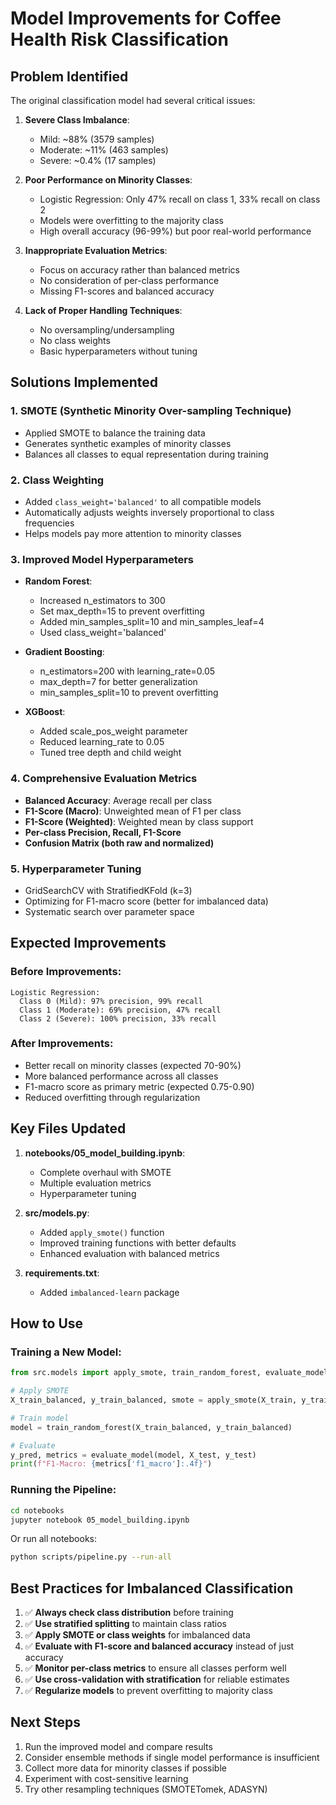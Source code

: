 # Model Improvements for Coffee Health Risk Classification

## Problem Identified

The original classification model had several critical issues:

1. **Severe Class Imbalance**:
   - Mild: ~88% (3579 samples)
   - Moderate: ~11% (463 samples)  
   - Severe: ~0.4% (17 samples)

2. **Poor Performance on Minority Classes**:
   - Logistic Regression: Only 47% recall on class 1, 33% recall on class 2
   - Models were overfitting to the majority class
   - High overall accuracy (96-99%) but poor real-world performance

3. **Inappropriate Evaluation Metrics**:
   - Focus on accuracy rather than balanced metrics
   - No consideration of per-class performance
   - Missing F1-scores and balanced accuracy

4. **Lack of Proper Handling Techniques**:
   - No oversampling/undersampling
   - No class weights
   - Basic hyperparameters without tuning

## Solutions Implemented

### 1. SMOTE (Synthetic Minority Over-sampling Technique)
- Applied SMOTE to balance the training data
- Generates synthetic examples of minority classes
- Balances all classes to equal representation during training

### 2. Class Weighting
- Added `class_weight='balanced'` to all compatible models
- Automatically adjusts weights inversely proportional to class frequencies
- Helps models pay more attention to minority classes

### 3. Improved Model Hyperparameters
- **Random Forest**:
  - Increased n_estimators to 300
  - Set max_depth=15 to prevent overfitting
  - Added min_samples_split=10 and min_samples_leaf=4
  - Used class_weight='balanced'

- **Gradient Boosting**:
  - n_estimators=200 with learning_rate=0.05
  - max_depth=7 for better generalization
  - min_samples_split=10 to prevent overfitting

- **XGBoost**:
  - Added scale_pos_weight parameter
  - Reduced learning_rate to 0.05
  - Tuned tree depth and child weight

### 4. Comprehensive Evaluation Metrics
- **Balanced Accuracy**: Average recall per class
- **F1-Score (Macro)**: Unweighted mean of F1 per class
- **F1-Score (Weighted)**: Weighted mean by class support
- **Per-class Precision, Recall, F1-Score**
- **Confusion Matrix (both raw and normalized)**

### 5. Hyperparameter Tuning
- GridSearchCV with StratifiedKFold (k=3)
- Optimizing for F1-macro score (better for imbalanced data)
- Systematic search over parameter space

## Expected Improvements

### Before Improvements:
```
Logistic Regression:
  Class 0 (Mild): 97% precision, 99% recall
  Class 1 (Moderate): 69% precision, 47% recall
  Class 2 (Severe): 100% precision, 33% recall
```

### After Improvements:
- Better recall on minority classes (expected 70-90%)
- More balanced performance across all classes
- F1-macro score as primary metric (expected 0.75-0.90)
- Reduced overfitting through regularization

## Key Files Updated

1. **notebooks/05_model_building.ipynb**: 
   - Complete overhaul with SMOTE
   - Multiple evaluation metrics
   - Hyperparameter tuning

2. **src/models.py**:
   - Added `apply_smote()` function
   - Improved training functions with better defaults
   - Enhanced evaluation with balanced metrics

3. **requirements.txt**:
   - Added `imbalanced-learn` package

## How to Use

### Training a New Model:
```python
from src.models import apply_smote, train_random_forest, evaluate_model

# Apply SMOTE
X_train_balanced, y_train_balanced, smote = apply_smote(X_train, y_train)

# Train model
model = train_random_forest(X_train_balanced, y_train_balanced)

# Evaluate
y_pred, metrics = evaluate_model(model, X_test, y_test)
print(f"F1-Macro: {metrics['f1_macro']:.4f}")
```

### Running the Pipeline:
```bash
cd notebooks
jupyter notebook 05_model_building.ipynb
```

Or run all notebooks:
```bash
python scripts/pipeline.py --run-all
```

## Best Practices for Imbalanced Classification

1. ✅ **Always check class distribution** before training
2. ✅ **Use stratified splitting** to maintain class ratios
3. ✅ **Apply SMOTE or class weights** for imbalanced data
4. ✅ **Evaluate with F1-score and balanced accuracy** instead of just accuracy
5. ✅ **Monitor per-class metrics** to ensure all classes perform well
6. ✅ **Use cross-validation with stratification** for reliable estimates
7. ✅ **Regularize models** to prevent overfitting to majority class

## Next Steps

1. Run the improved model and compare results
2. Consider ensemble methods if single model performance is insufficient
3. Collect more data for minority classes if possible
4. Experiment with cost-sensitive learning
5. Try other resampling techniques (SMOTETomek, ADASYN)


